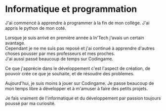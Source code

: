 # Informatique et programmation

J'ai commencé à apprendre à programmer à la fin de mon collège.
J'ai appris le python de mon coté.

Lorsque je suis arrivé en première année à In'Tech j'avais un certain avantage.  
Cependant je ne me suis pas reposé et j'ai continué à apprendre d'autres choses pousser par mes professeurs et mes proches.  
J'ai aussi passé beaucoup de temps sur Codingame.

Ce que j'apprécie dans le développement c'est l'aspect de création, de pouvoir crée ce que je souhaite, et de résoudre des problemes.

Aujourd'hui, je suis moins à jouer sur Codingame.
Je passe beaucoup de mon temps libre à développer et à m'amuser à faire des petits projets.

Je fais vraiment de l'informatique et du développement par passion toujours poussé par ma curiosité.
